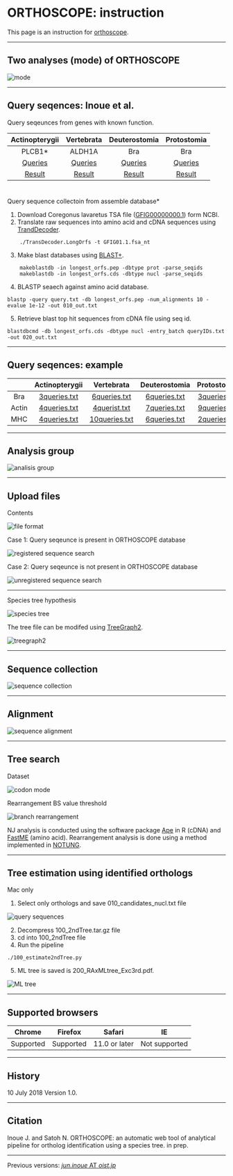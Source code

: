 # ORTHOSCOPE: instruction
This page is an instruction for [orthoscope](https://fish-evol.unit.oist.jp/yurai/index.html).

---

## Two analyses (mode) of ORTHOSCOPE
![mode](images/mode.jpg)

---

## Query seqences: Inoue et al.
Query seqeunces from genes with known function.

| Actinopterygii | Vertebrata | Deuterostomia | Protostomia |
:---: | :---: | :---: | :---:
| PLCB1* | ALDH1A | Bra | Bra |
| [Queries][t1-1] | [Queries][t1-2] | [Queries][t1-3] | [Queries][t1-4] |
| [Result][t1-5] | [Result][t1-6] | [Result][t1-7] | [Result][t1-8] |

[t1-1]:images/ActinopterygianPLCB1.txt.tar.gz
[t1-2]:images/VertebrateALDH1A.txt.tar.gz
[t1-3]:images/DeuterostomeBra.txt.tar.gz
[t1-4]:images/ProtostomeBra.txt.tar.gz
[t1-5]:images/ActinopterygianPLCB1.tar.gz
[t1-6]:images/VertebrateALDH1A.tar.gz
[t1-7]:images/DeuterostomeBra.tar.gz
[t1-8]:images/ProtostomeBra.tar.gz  

#         
Query sequence collectoin from assemble database*

1. Download Coregonus lavaretus TSA file ([GFIG00000000.1](https://www.ncbi.nlm.nih.gov/nuccore/GFIG00000000.1)) form NCBI.
2. Translate raw sequences into amino acid and cDNA sequences using [TrandDecoder](https://github.com/TransDecoder/TransDecoder/wiki).
```
    ./TransDecoder.LongOrfs -t GFIG01.1.fsa_nt
```
3. Make blast databases using [BLAST+](https://blast.ncbi.nlm.nih.gov/Blast.cgi?CMD=Web&PAGE_TYPE=BlastDocs&DOC_TYPE=Download).
```
    makeblastdb -in longest_orfs.pep -dbtype prot -parse_seqids 
    makeblastdb -in longest_orfs.cds -dbtype nucl -parse_seqids
```
4. BLASTP seaech against amino acid database.
```
blastp -query query.txt -db longest_orfs.pep -num_alignments 10 -evalue 1e-12 -out 010_out.txt
```
5. Retrieve blast top hit sequences from cDNA file using seq id.
```
blastdbcmd -db longest_orfs.cds -dbtype nucl -entry_batch queryIDs.txt -out 020_out.txt
```
---
## Query seqences: example

|   | Actinopterygii | Vertebrata | Deuterostomia | Protostomia |
| :---: | :---: | :---: | :---: | :---:
| Bra | [3queries.txt][t2-1] | [6queries.txt][t2-2] | [6queries.txt][t2-3] | [3queries.txt][t2-4] |
| Actin | [4queries.txt][t2-5] | [4querist.txt][t2-6] | [7queries.txt][t2-7] | [9queries.txt][t2-8] |
| MHC | [4queries.txt][t2-9] | [10queries.txt][t2-10] | [6queries.txt][t2-11] | [2queries.txt][t2-12] |

[t2-1]:images/Actinopterygii_Bra3queries.txt.tar.gz
[t2-2]:images/Vertebrata_Bra6queries.txt.tar.gz
[t2-3]:images/Deuterostomia_Bra6queries.txt.tar.gz
[t2-4]:images/Protostomia_Bra3queries.txt.tar.gz
[t2-5]:images/Actinopterygii_Actin_4queries.txt.tar.gz
[t2-6]:images/Vertebrate_Actin_4queries.txt.tar.gz
[t2-7]:images/Deuterostomia_Actin_7queries.txt.tar.gz
[t2-8]:images/Protostomia_Actin_9queries.txt.tar.gz
[t2-9]:images/Actinopterygii_MHC_4queries.txt.tar.gz
[t2-10]:images/Vertebrate_MHC_10queries.txt.tar.gz
[t2-11]:images/Deuterostomia_MHC6spp.txt.tar.gz
[t2-12]:images/Protostomia_MHC.txt.tar.gz

---
## Analysis group
![analisis group](images/analysisGroup.jpg)

---
## Upload files
Contents

![file format](images/UplodFile.jpg)

Case 1: Query seqeunce is present in ORTHOSCOPE database

![registered sequence search](images/example1.jpg)

Case 2: Query seqeunce is not present in ORTHOSCOPE database

![unregistered sequence search](images/yourOwnSequence.jpg)

---
Species tree hypothesis

![species tree](images/Metazoa.tre.jpg)

The tree file can be modifed using [TreeGraph2](http://treegraph.bioinfweb.info/).

![treegraph2](images/treeGraph2.jpg)

---
## Sequence collection
![sequence collection](images/BlastEvalue.jpg)

---
## Alignment
![sequence alignment](images/Aligned-site_rate.jpg)

---
<a name="treeSearch"></a>
## Tree search
Dataset

![codon mode](images/dataset.jpg)

Rearrangement BS value threshold 

![branch rearrangement](images/rearrangeBS.jpg)

NJ analysis is conducted using the software package [Ape](https://cran.r-project.org/web/packages/ape/ape.pdf) in R (cDNA) and [FastME](http://www.atgc-montpellier.fr/fastme/) (amino acid). Rearrangement analysis is done using a method implemented in [NOTUNG](http://www.cs.cmu.edu/~durand/Notung/).

---
## Tree estimation using identified orthologs
Mac only
1. Select only orthologs and save 010_candidates_nucl.txt file

![query sequences](images/treeSearchWithOrthologs.jpg)

2. Decompress 100_2ndTree.tar.gz file
3. cd into 100_2ndTree file
4. Run the pipeline
```
./100_estimate2ndTree.py
```
5. ML tree is saved is 200_RAxMLtree_Exc3rd.pdf.

![ML tree](images/200_RAxMLtree_Exc3rd.jpg)

---
## Supported browsers
Chrome | Firefox | Safari | IE
:---: | :---: | :---: | :---:
Supported | Supported | 11.0 or later | Not supported

---
## History
10 July 2018 	Version 1.0.

---
## Citation
Inoue J. and Satoh N. ORTHOSCOPE: an automatic web tool of analytical pipeline for ortholog identification using a species tree. in prep.

---
Previous versions: [_jun.inoue_ AT _oist.jp_](http://www.geocities.jp/ancientfishtree/index_eng.html)
